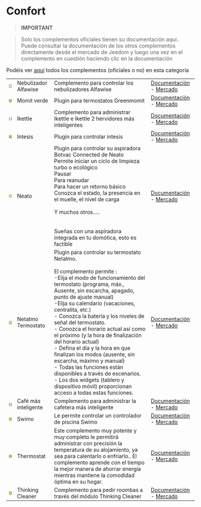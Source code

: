 
# Confort


>**IMPORTANT**

>Solo los complementos oficiales tienen su documentación aquí.. Puede consultar la documentación de los otros complementos directamente desde el mercado de Jeedom y luego una vez en el complemento en cuestión haciendo clic en la documentación


Podéis ver [aquí](https://market.jeedom.com/index.php?v=d&p=market&type=plugin&categorie=wellness) todos los complementos (oficiales o no) en esta categoría

| | | | |
|--- | --- | --- | ---|
|<img src="alfawiseumist/alfawiseumist_icon.png" class="pluginLogo" width="100" />|Nebulizador Alfawise|Complemento para controlar los nebulizadores Alfawise|[Documentación](alfawiseumist/index.md) - [Mercado](https://market.jeedom.com/index.php?v=d&p=market_display&id=3296)|
|<img src="greenmomit/greenmomit_icon.png" class="pluginLogo" width="100" />|Momit verde|Plugin para termostatos Greenmomit|[Documentación](greenmomit/index.md) - [Mercado](https://market.jeedom.com/index.php?v=d&p=market_display&id=1081)|
|<img src="ikettle/ikettle_icon.png" class="pluginLogo" width="100" />|Ikettle|Complemento para administrar Ikettle e Ikettle 2 hervidores más inteligentes|[Documentación](ikettle/index.md) - [Mercado](https://market.jeedom.com/index.php?v=d&p=market_display&id=3297)|
|<img src="intesis/intesis_icon.png" class="pluginLogo" width="100" />|Intesis|Plugin para controlar intesis|[Documentación](intesis/index.md) - [Mercado](https://market.jeedom.com/index.php?v=d&p=market_display&id=3921)|
|<img src="neato/neato_icon.png" class="pluginLogo" width="100" />|Neato|Plugin para controlar su aspiradora Botvac Connected de Neato<br/>Permite iniciar un ciclo de limpieza turbo o ecológico<br/>Pausar<br/>Para reanudar<br/>Para hacer un retorno básico<br/>Conozca el estado, la presencia en el muelle, el nivel de carga <br/><br/>Y muchos otros.....<br/><br/><br/>Sueñas con una aspiradora integrada en tu domótica, esto es factible<br/>|[Documentación](neato/index.md) - [Mercado](https://market.jeedom.com/index.php?v=d&p=market_display&id=2260)|
|<img src="netatmoThermostat/netatmoThermostat_icon.png" class="pluginLogo" width="100" />|Netatmo Termostato|Plugin para controlar su termostato Netatmo.<br/><br/>El complemento permite :<br/>-Elija el modo de funcionamiento del termostato (programa, máx., Ausente, sin escarcha, apagado, punto de ajuste manual)<br/>-Elija su calendario (vacaciones, centralita, etc.)<br/>- Conozca la batería y los niveles de señal del termostato.<br/>- Conozca el horario actual así como el próximo (y la hora de finalización del horario actual)<br/>- Defina el día y la hora en que finalizan los modos (ausente, sin escarcha, máximo y manual)<br/>- Todas las funciones están disponibles a través de escenarios.<br/>- Los dos widgets (tablero y dispositivo móvil) proporcionan acceso a todas estas funciones.|[Documentación](netatmoThermostat/index.md) - [Mercado](https://market.jeedom.com/index.php?v=d&p=market_display&id=1969)|
|<img src="smartercoffee/smartercoffee_icon.png" class="pluginLogo" width="100" />|Café más inteligente|Complemento para administrar la cafetera más inteligente|[Documentación](smartercoffee/index.md) - [Mercado](https://market.jeedom.com/index.php?v=d&p=market_display&id=2285)|
|<img src="swimo/swimo_icon.png" class="pluginLogo" width="100" />|Swimo|Le permite controlar un controlador de piscina Swimo|[Documentación](swimo/index.md) - [Mercado](https://market.jeedom.com/index.php?v=d&p=market_display&id=3747)|
|<img src="thermostat/thermostat_icon.png" class="pluginLogo" width="100" />|Thermostat|Este complemento muy potente y muy completo le permitirá administrar con precisión la temperatura de su alojamiento, ya sea para calentarlo o enfriarlo.. El complemento aprende con el tiempo la mejor manera de ahorrar energía mientras mantiene la comodidad óptima en su hogar.|[Documentación](thermostat/index.md) - [Mercado](https://market.jeedom.com/index.php?v=d&p=market_display&id=77)|
|<img src="thinkingCleaner/thinkingCleaner_icon.png" class="pluginLogo" width="100" />|Thinking Cleaner|Complemento para pedir roombas a través del módulo Thinking Cleaner|[Documentación](thinkingCleaner/index.md) - [Mercado](https://market.jeedom.com/index.php?v=d&p=market_display&id=1712)|

